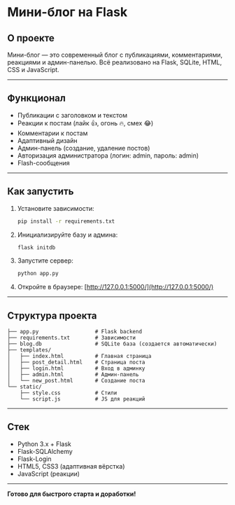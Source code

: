 # Мини-блог на Flask

## О проекте

Мини-блог — это современный блог с публикациями, комментариями, реакциями и админ-панелью. Всё реализовано на Flask, SQLite, HTML, CSS и JavaScript.

---

## Функционал
- Публикации с заголовком и текстом
- Реакции к постам (лайк 👍, огонь 🔥, смех 😂)
- Комментарии к постам
- Адаптивный дизайн
- Админ-панель (создание, удаление постов)
- Авторизация администратора (логин: admin, пароль: admin)
- Flash-сообщения

---

## Как запустить
1. Установите зависимости:
   ```bash
   pip install -r requirements.txt
   ```
2. Инициализируйте базу и админа:
   ```bash
   flask initdb
   ```
3. Запустите сервер:
   ```bash
   python app.py
   ```
4. Откройте в браузере: [http://127.0.0.1:5000/](http://127.0.0.1:5000/)

---

## Структура проекта
```
├── app.py                  # Flask backend
├── requirements.txt        # Зависимости
├── blog.db                 # SQLite база (создается автоматически)
├── templates/
│   ├── index.html          # Главная страница
│   ├── post_detail.html    # Страница поста
│   ├── login.html          # Вход в админку
│   ├── admin.html          # Админ-панель
│   └── new_post.html       # Создание поста
└── static/
    ├── style.css           # Стили
    └── script.js           # JS для реакций
```

---

## Стек
- Python 3.x + Flask
- Flask-SQLAlchemy
- Flask-Login
- HTML5, CSS3 (адаптивная вёрстка)
- JavaScript (реакции)

---

**Готово для быстрого старта и доработки!** 